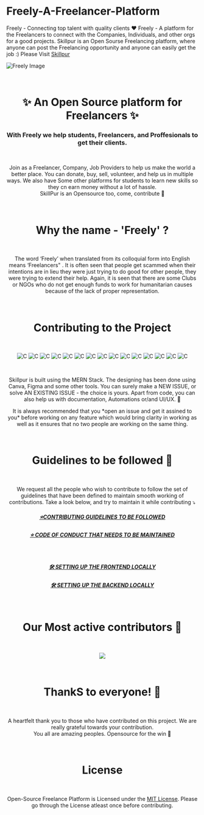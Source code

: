 # Freely-A-Freelancer-Platform

Freely - Connecting top talent with quality clients ❤ Freely - A platform for the Freelancers to connect with the Companies, Individuals, and other orgs for a good projects.  Skillpur is an Open Sourse Freelancing platform, where anyone can post the Freelancing opportunity and anyone can easily get the job :) Please Visit [Skillpur](https://skillpur.vercel.app)

![Freely Image](https://user-images.githubusercontent.com/38817976/225311848-0d014510-92b3-4db0-84f5-3f331c56b036.png)

<br/>

<h1 align="center">
✨ An Open Source platform for Freelancers ✨ <br/>
</h1>
<h3 align="center">
With Freely we help students, Freelancers, and Proffesionals to get their clients. <br/>
</h3>
<br>
<p align="center">
Join as a Freelancer, Company, Job Providers to help us make the world a better place. You can donate, buy, sell, volunteer, and help us in multiple ways. We also have Some other platforms for students to learn new skills so they cn earn money without a lot of hassle. <br> SkillPur is an Opensource too, come, contribute 🚀 
</p>
<br>

<h1 align="center">
Why the name - 'Freely' ?
</h1>
<br>
<p align="center">
The word ‘Freely’ when translated from its colloquial form into English means ‘Freelancers" .
It is often seen that people get scammed when their intentions are in lieu they were just trying to do good for other people, they were trying to extend their help. Again, it is seen that there are some Clubs or NGOs who do not get enough funds to work for humanitarian causes because of the lack of proper representation.
</p>
<br/>


<!-- //* CONTRIBUTE  -->

<h1 align="center">
Contributing to the Project
</h1>
<br>

<p align="center">
    <img alt="C" src="https://img.shields.io/badge/React-20232A?style=for-the-badge&logo=react&logoColor=61DAFB">
    <img alt="C" src="https://img.shields.io/badge/node.js-%2343853D.svg?style=for-the-badge&logo=node.js&logoColor=white">
    <img alt="C" src="https://img.shields.io/badge/express.js-%23404d59.svg?style=for-the-badge">
    <img alt="C" src="https://img.shields.io/badge/MongoDB-%234ea94b.svg?style=for-the-badge&logo=mongodb&logoColor=white">
    <img alt="C" src="https://img.shields.io/badge/Bootstrap-%23563D7C.svg?style=for-the-badge&logo=bootstrap&logoColor=white">
    <img alt="C" src="https://img.shields.io/badge/Heroku-%23430098.svg?style=for-the-badge&logo=heroku&logoColor=white">
    <img alt="C" src="https://img.shields.io/badge/Netlify-%2300C7B7.svg?style=for-the-badge&logo=netlify&logoColor=white">
    <img alt="C" src="https://img.shields.io/badge/GitHub-%23121011.svg?style=for-the-badge&logo=github&logoColor=white">
    <img alt="C" src="https://img.shields.io/badge/VSCode-%23007ACC.svg?style=for-the-badge&logo=visual-studio-code&logoColor=white">
    <img alt="C" src="https://img.shields.io/badge/Open%20Source-%23F05032.svg?style=for-the-badge&logo=open-source-initiative&logoColor=white">
    <img alt="C" src="https://img.shields.io/badge/CSS-%231572B6.svg?style=for-the-badge&logo=css3&logoColor=white">
    <img alt="C" src="https://img.shields.io/badge/Canva-%2300C4CC.svg?style=for-the-badge&logo=canva&logoColor=white">
    <img alt="C" src="https://img.shields.io/badge/Figma-%23F24E1E.svg?style=for-the-badge&logo=figma&logoColor=white">
    <img alt="C" src="https://img.shields.io/badge/Auth0-%2300C7B7.svg?style=for-the-badge&logo=auth0&logoColor=white">
    <img alt="C" src="https://img.shields.io/badge/GitHub%20Actions-%232671E5.svg?style=for-the-badge&logo=github-actions&logoColor=white">

</p>
</br>

<p align="center">
Skillpur is built using the MERN Stack. The designing has been done using Canva, Figma and some other tools. You can surely make a NEW ISSUE, or solve AN EXISTING ISSUE - the choice is yours. Apart from code, you can also help us with documentation, Automations or/and UI/UX. 🚀 </p>

<p align="center">
It is always recommended that you *open an issue and get it assined to you* before working on any feature which would bring clarity in working as well as it ensures that no two people are working on the same thing.  
</p>

</br>

<h1 align="center">
Guidelines to be followed 🔐
</h1>
<br>

<p align="center">
We request all the people who wish to contribute to follow the set of guidelines that have been defined to maintain smooth working of contributions. Take a look below, and try to maintain it while contributing ⤵ <br/> </p>

<h5 align="center"><a href="https://github.com/itanand/Skillpur/blob/main/CONTRIBUTING.md">⭐CONTRIBUTING GUIDELINES TO BE FOLLOWED</a></h5>
    
<h5 align="center"><a href="https://github.com/itanand/Skillpur/blob/main/CONTRIBUTING.md">⭐ CODE OF CONDUCT THAT NEEDS TO BE MAINTAINED</a></h5></br>
    
<h5 align="center"><a href="https://github.com/itanand/Skillpur/blob/main/rules/Frontend.md">🛠 SETTING UP THE FRONTEND LOCALLY</a></h5>
    
<h5 align="center"><a href="https://github.com/itanand/Skillpur/blob/main/rules/Backend.md">🛠 SETTING UP THE BACKEND LOCALLY</a></h5>



</br>


<h1 align="center">
Our Most active contributors 🚀
</h1>

<br>

<p align="center">
<a  href="https://github.com/itanand/Skillpur/graphs/contributors">
  <img src="https://contrib.rocks/image?repo=itanand/Skillpur" />
</a>
</p>
</br>


<h1 align="center">
ThankS to everyone! 💚
</h1>
<br>

<p align="center">
A heartfelt thank you to those who have contributed on this project. We are really grateful towards your contribution. <br/> You all are amazing peoples. Opensource for the win 🚀 </p>
<br>

<h1 align="center">
License
</h1>
<br>

<p align="center">
Open-Source Freelance Platform is Licensed under the <a href="./LICENSE">MIT License</a>. Please go through the License atleast once before contributing. </p>

